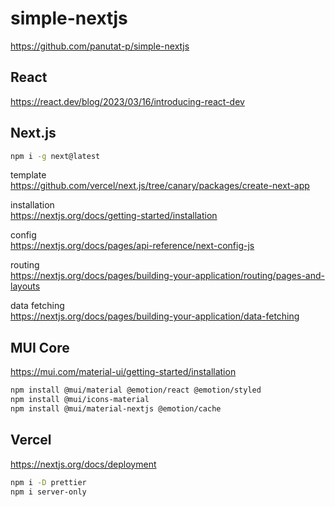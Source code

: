 # simple-nextjs

https://github.com/panutat-p/simple-nextjs

## React

https://react.dev/blog/2023/03/16/introducing-react-dev

## Next.js

```sh
npm i -g next@latest
```

template\
https://github.com/vercel/next.js/tree/canary/packages/create-next-app

installation\
https://nextjs.org/docs/getting-started/installation

config\
https://nextjs.org/docs/pages/api-reference/next-config-js

routing\
https://nextjs.org/docs/pages/building-your-application/routing/pages-and-layouts

data fetching\
https://nextjs.org/docs/pages/building-your-application/data-fetching

## MUI Core

https://mui.com/material-ui/getting-started/installation

```sh
npm install @mui/material @emotion/react @emotion/styled
npm install @mui/icons-material
npm install @mui/material-nextjs @emotion/cache
```

## Vercel

https://nextjs.org/docs/deployment

```sh
npm i -D prettier
npm i server-only
```
